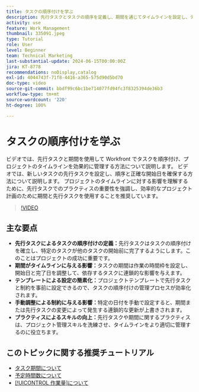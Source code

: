 ```yaml
---
title: タスクの順序付けを学ぶ
description: 先行タスクとタスクの順序を定義し、期間を通じてタイムラインを設定し、テンプレートを使用して順序付けを簡素化し、手動による制約を回避し、実践でスキルを洗練させることで、プロジェクト管理を効率化します。
activity: use
feature: Work Management
thumbnail: 335091.jpeg
type: Tutorial
role: User
level: Beginner
team: Technical Marketing
last-substantial-update: 2024-06-15T00:00:00Z
jira: KT-8778
recommendations: noDisplay,catalog
exl-id: 4044743f-71f8-4416-a365-575d90d5bd70
doc-type: video
source-git-commit: bbdf99c6bc1be714077fd94fc3f8325394de36b3
workflow-type: tm+mt
source-wordcount: '220'
ht-degree: 100%

---
```


# タスクの順序付けを学ぶ

ビデオでは、先行タスクと期間を使用して Workfront でタスクを順序付け、プロジェクトのタイムラインを効果的に管理する方法について説明します。
ビデオでは、新しいタスクの先行タスクを設定し、順序と正確な開始日を確保する方法について説明します。
プロジェクトのタイムラインに対する影響を理解するために、先行タスクでのプラクティスの重要性を強調し、効率的なプロジェクト計画のために期間と先行タスクを使用することを推奨しています。


>[!VIDEO](https://video.tv.adobe.com/v/3447321/?quality=12&learn=on&enablevpops=1&captions=jpn)

## 主な要点

* **先行タスクによるタスクの順序付けの定義：**&#x200B;先行タスクはタスクの順序付けを確立し、特定のタスクが他のタスクの開始前に完了するようにします。このことはプロジェクトの成功に重要です。
* **期間がタイムラインに与える影響：**&#x200B;タスクの期間は作業の時間枠を設定し、開始日と完了日を調整して、依存するタスクに連鎖的な影響を与えます。
* **テンプレートによる設定の簡素化：**&#x200B;プロジェクトテンプレートで先行タスクと制約を事前に設定できるので、タスクの順序付けの管理プロセスが効率化されます。
* **手動調整による制約に与える影響：**&#x200B;特定の日付を手動で設定すると、期間または先行タスクの変更によって発生する連鎖的な更新が上書きされます。
* **プラクティスによるスキルの向上：**&#x200B;先行タスクや期間に関するプラクティスは、プロジェクト管理スキルを洗練させ、タイムラインをより適切に管理するのに役立ちます。

## このトピックに関する推奨チュートリアル

* [タスク期間について](/help/manage-work/tasks/understand-task-durations.md)
* [予定時間数について](/help/manage-work/tasks/understand-planned-hours.md)
* [[!UICONTROL 作業量]について](/help/manage-work/tasks/understand-work-effort.md)
